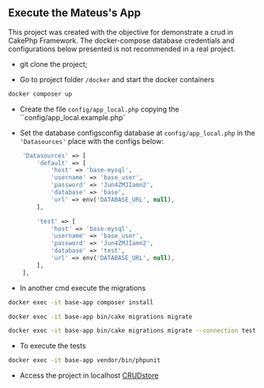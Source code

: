 ## Execute the Mateus's App

This project was created with the objective for demonstrate a crud in CakePhp Framework. The docker-compose database credentials and configurations below presented is not recommended in a real project.

- git clone the project;

- Go to project folder `/docker` and start the docker containers
```bash
docker composer up
```

- Create the file `config/app_local.php` copying the ``config/app_local.example.php`

- Set the database configsconfig database at `config/app_local.php` in the `'Datasources'` place with the configs below:
```php
    'Datasources' => [
        'default' => [
            'host' => 'base-mysql',
            'username' => 'base_user',
            'password' => 'Jun4ZMJIamn2',
            'database' => 'base',
            'url' => env('DATABASE_URL', null),
        ],

        'test' => [
            'host' => 'base-mysql',
            'username' => 'base_user',
            'password' => 'Jun4ZMJIamn2',
            'database' => 'test',
            'url' => env('DATABASE_URL', null),
        ],
    ],
```

- In another cmd execute the migrations
```bash
docker exec -it base-app composer install
```
```bash
docker exec -it base-app bin/cake migrations migrate
```
```bash
docker exec -it base-app bin/cake migrations migrate --connection test
```

- To execute the tests
```bash
docker exec -it base-app vendor/bin/phpunit
```

- Access the project in localhost [CRUDstore](http://localhost:8084)

